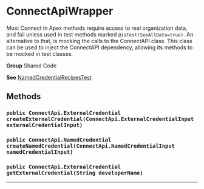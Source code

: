 # ConnectApiWrapper

Most Connect in Apex methods require access to real organization data,
and fail unless used in test methods marked `@isTest(SeeAllData=true)`.
An alternative to that, is mocking the calls to the ConnectAPI class.
This class can be used to inject the ConnectAPI dependency,
allowing its methods to be mocked in test classes.


**Group** Shared Code


**See** [NamedCredentialRecipesTest](NamedCredentialRecipesTest)

## Methods
### `public ConnectApi.ExternalCredential createExternalCredential(ConnectApi.ExternalCredentialInput externalCredentialInput)`
### `public ConnectApi.NamedCredential createNamedCredential(ConnectApi.NamedCredentialInput namedCredentialInput)`
### `public ConnectApi.ExternalCredential getExternalCredential(String developerName)`
---
